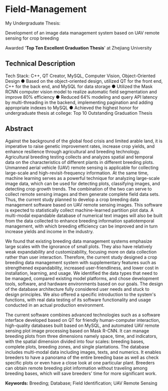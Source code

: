 # Field-Management

My Undergraduate Thesis: 

Development of an image data management system based on UAV remote sensing for crop breeding

Awarded '**Top Ten Excellent Graduation Thesis**' at Zhejiang University

## Technical Description

Tech Stack: C++, QT Creator, MySQL, Computer Vision, Object-Oriented Design
● Based on the object-oriented design, utilized QT for the front end, C++ for the back end, and MySQL for data storage 
● Utilized the Mask RCNN computer vision model to realize automatic field segmentation and improve 80% efficiency
● Reduced 64% modeling and query API latency by multi-threading in the backend, implementing pagination and adding appropriate indexes to MySQL 
● Achieved the highest honor for undergraduate thesis at college: Top 10 Outstanding Graduation Thesis

## Abstract

Against the background of the global food crisis and limited arable land, it is imperative to raise genetic improvement rates, increase crop yields, and enhance resilience through agricultural and breeding technology. Agricultural breeding testing collects and analyzes spatial and temporal data on the characteristics of different plants in different breeding plots. Unmanned aerial vehicle (UAV) remote sensing is applicable for collecting large-scale and high-revisit-frequency information. At the same time, machine learning serves as a powerful technique for analyzing large-scale image data, which can be used for detecting plots, classifying images, and detecting crop growth trends. The combination of the two can serve to collect remote sensing images and then generate complete field data sets. Thus, the current study planned to develop a crop breeding data management software based on UAV remote sensing images. This software is expected to statistically collect machine-learned partition plot data. A multi-modal expandable database of numerical text images will also be built from the data collected to enhance breeding information spatiotemporal management, with which breeding efficiency can be improved and in turn increase yields and income in the industry.

We found that existing breeding data management systems emphasize large scales with the ignorance of small plots. They also have relatively weak expandability and customizability, focusing more on data collection rather than user interaction. Therefore, the current study designed a crop breeding data management system with supplementary features such as strengthened expandability, increased user-friendliness, and lower cost in installation, learning, and usage. We identified the data types that need to be managed, compared existing model platforms, and chose development tools, software, and hardware environments based on our goals. The design of the database architecture fully considered user needs and stuck to design principles. We also offered a specific introduction to the system's functions, with real data testing of its software functionality and usage conducted in an actual production environment.

The current software combines advanced technologies such as a software interface developed based on QT for friendly human-computer interaction, high-quality databases built based on MySQL, and automated UAV remote sensing plot image processing based on Mask R-CNN. It can manage breeding plots from three dimensions namely space, time, and indicators, with the spatial dimension divided into four scales: breeding bases, complete plots, breeding zones, and single plantations. 
The database includes multi-modal data including images, texts, and numerics. It enables breeders to have a panorama of the entire breeding base as well as check specific plots or even have a close look at one particular plant. Breeders can obtain remote breeding plot information without traveling among breeding bases, which will save breeders' time for more significant work.


**Keywords:** Breeding; Database; Field Identification; UAV Remote Sensing
